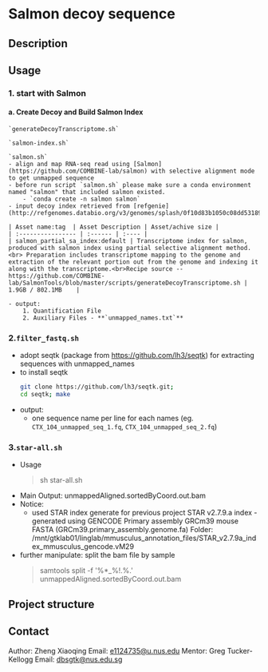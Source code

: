 # Salmon decoy sequence 

## Description

## Usage
### 1. start with Salmon
#### a. Create Decoy and Build Salmon Index
    `generateDecoyTranscriptome.sh`

    `salmon-index.sh`

    `salmon.sh`
    - align and map RNA-seq read using [Salmon](https://github.com/COMBINE-lab/salmon) with selective alignment mode to get unmapped sequence
    - before run script `salmon.sh` please make sure a conda environment named "salmon" that included salmon existed.
        - `conda create -n salmon salmon`
    - input decoy index retrieved from [refgenie](http://refgenomes.databio.org/v3/genomes/splash/0f10d83b1050c08dd53189986f60970b92a315aa7a16a6f1)

    | Asset name:tag  | Asset Description | Asset/achive size |
    | :---------------- | :------ | :---- |
    | salmon_partial_sa_index:default | Transcriptome index for salmon, produced with salmon index using partial selective alignment method. <br> Preparation includes transcriptome mapping to the genome and extraction of the relevant portion out from the genome and indexing it along with the transcriptome.<br>Recipe source -- https://github.com/COMBINE-lab/SalmonTools/blob/master/scripts/generateDecoyTranscriptome.sh | 1.9GB / 802.1MB    |

    - output: 
        1. Quantification File
        2. Auxiliary Files - **`unmapped_names.txt`**
### 2.`filter_fastq.sh`
- adopt seqtk (package from https://github.com/lh3/seqtk) for extracting sequences with unmapped_names
- to install seqtk
    ```bash
    git clone https://github.com/lh3/seqtk.git;
    cd seqtk; make
    ```
- output:
    - one sequence name per line for each names (eg. `CTX_104_unmapped_seq_1.fq`, `CTX_104_unmapped_seq_2.fq`)
### 3.`star-all.sh`
- Usage
    > sh star-all.sh
- Main Output: unmappedAligned.sortedByCoord.out.bam
- Notice:
    - used STAR index generate for previous project
    STAR v2.7.9.a index - generated using GENCODE Primary assembly GRCm39 mouse FASTA (GRCm39.primary_assembly.genome.fa)
    Folder: /mnt/gtklab01/linglab/mmusculus_annotation_files/STAR_v2.7.9a_index_mmusculus_gencode.vM29
- further manipulate: split the bam file by sample
    > samtools split -f '%*_%!.%.' unmappedAligned.sortedByCoord.out.bam

## Project structure


## Contact
Author: Zheng Xiaoqing
Email: e1124735@u.nus.edu
Mentor: Greg Tucker-Kellogg
Email: dbsgtk@nus.edu.sg
